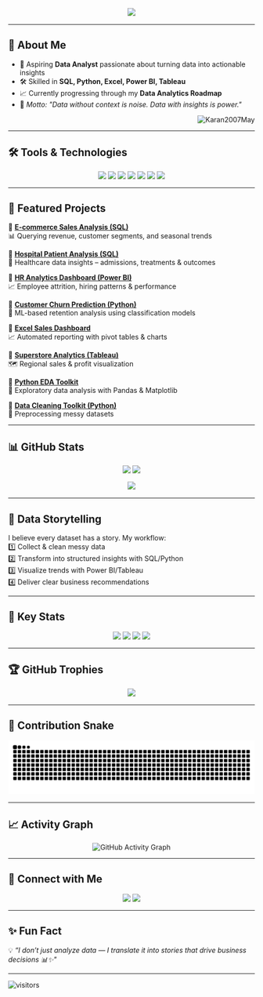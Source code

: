 <!-- Typing SVG Header -->
<div align="center">
  <img src="https://readme-typing-svg.herokuapp.com?font=JetBrains+Mono&size=28&duration=3000&pause=1000&color=FF39A9&center=true&vCenter=true&width=650&lines=Hi+👋,+I'm+Karan+Gattani;Aspiring+Data+Analyst;SQL+%7C+Python+%7C+Excel;Power+BI+%7C+Tableau;Turning+Data+into+Actionable+Insights"/>
</div>

---

## 🚀 About Me  
- 🎯 Aspiring **Data Analyst** passionate about turning data into actionable insights  
- 🛠 Skilled in **SQL, Python, Excel, Power BI, Tableau**  
- 📈 Currently progressing through my **Data Analytics Roadmap**  
- 📝 *Motto:* *"Data without context is noise. Data with insights is power."*
<p align="right">
  <img src="https://komarev.com/ghpvc/?username=Karan2007May&label=Profile%20Views&color=0e75b6&style=flat" alt="Karan2007May" />
</p>

---

## 🛠️ Tools & Technologies  
<p align="center">
  <img src="https://img.shields.io/badge/SQL-025E8C?style=for-the-badge&logo=postgresql&logoColor=white"/>
  <img src="https://img.shields.io/badge/Python-3776AB?style=for-the-badge&logo=python&logoColor=white"/>
  <img src="https://img.shields.io/badge/Excel-217346?style=for-the-badge&logo=microsoft-excel&logoColor=white"/>
  <img src="https://img.shields.io/badge/PowerBI-F2C811?style=for-the-badge&logo=powerbi&logoColor=black"/>
  <img src="https://img.shields.io/badge/Tableau-E97627?style=for-the-badge&logo=tableau&logoColor=white"/>
  <img src="https://img.shields.io/badge/Git-F05032?style=for-the-badge&logo=git&logoColor=white"/>
  <img src="https://img.shields.io/badge/GitHub-181717?style=for-the-badge&logo=github&logoColor=white"/>
</p>

---

## 📂 Featured Projects  

🔹 **[E-commerce Sales Analysis (SQL)](link)**  
📊 Querying revenue, customer segments, and seasonal trends  

🔹 **[Hospital Patient Analysis (SQL)](link)**  
🏥 Healthcare data insights – admissions, treatments & outcomes  

🔹 **[HR Analytics Dashboard (Power BI)](link)**  
📈 Employee attrition, hiring patterns & performance  

🔹 **[Customer Churn Prediction (Python)](link)**  
🤖 ML-based retention analysis using classification models  

🔹 **[Excel Sales Dashboard](https://github.com/Karan2007May)**  
📈 Automated reporting with pivot tables & charts
 
  
🔹 **[Superstore Analytics (Tableau)](https://github.com/Karan2007May)**  
🗺 Regional sales & profit visualization


🔹 **[Python EDA Toolkit](https://github.com/Karan2007May)**  
🐍 Exploratory data analysis with Pandas & Matplotlib


🔹 **[Data Cleaning Toolkit (Python)](https://github.com/Karan2007May)**  
🧹 Preprocessing messy datasets

---

## 📊 GitHub Stats  
<p align="center">
  <img src="https://github-readme-stats.vercel.app/api?username=Karan2007May&show_icons=true&theme=radical&hide_border=true" height="160"/>
  <img src="https://github-readme-streak-stats.herokuapp.com?user=Karan2007May&theme=radical&hide_border=true" height="160"/>
</p>

<p align="center">
  <img src="https://github-readme-stats.vercel.app/api/top-langs/?username=Karan2007May&layout=compact&theme=radical&hide_border=true" height="160"/>
</p>

---

## 📖 Data Storytelling  
I believe every dataset has a story. My workflow:  
1️⃣ Collect & clean messy data  
2️⃣ Transform into structured insights with SQL/Python  
3️⃣ Visualize trends with Power BI/Tableau  
4️⃣ Deliver clear business recommendations  

---

## 📌 Key Stats  
<p align="center">
  <img src="https://img.shields.io/badge/Queries_Executed-1,500+-blue?style=for-the-badge"/>
  <img src="https://img.shields.io/badge/Datasets_Analyzed-50+-green?style=for-the-badge"/>
  <img src="https://img.shields.io/badge/Dashboards_Built-20+-orange?style=for-the-badge"/>
  <img src="https://img.shields.io/badge/ML_Models_Trained-5-purple?style=for-the-badge"/>
</p>


---

## 🏆 GitHub Trophies
<p align="center">
  <img src="https://github-profile-trophy.vercel.app/?username=Karan2007May&theme=radical&no-frame=true&margin-w=5&margin-h=5"/>
</p>

---

## 🐍 Contribution Snake  
<p align="center">
  <img src="https://github.com/Karan2007May/Karan2007May/blob/output/github-contribution-grid-snake.svg" alt="snake animation"/>
</p>

---

## 📈 Activity Graph
<p align="center">
  <img src="https://github-readme-activity-graph.vercel.app/graph?username=Karan2007May&theme=radical&bg_color=0D1117&hide_border=true" alt="GitHub Activity Graph"/>
</p>

---

## 🤝 Connect with Me  
<p align="center">
  <a href="https://www.linkedin.com/in/karangattani"><img src="https://img.shields.io/badge/LinkedIn-KaranGattani-blue?style=for-the-badge&logo=linkedin"/></a>
  <a href="mailto:karangattani07@gmail.com"><img src="https://img.shields.io/badge/Email-Me-red?style=for-the-badge&logo=gmail&logoColor=white"/></a>
</p>

---

## ✨ Fun Fact  
💡 *“I don’t just analyze data — I translate it into stories that drive business decisions 📊✨"*  

---

![visitors](https://visitor-badge.laobi.icu/badge?page_id=Karan2007May)
